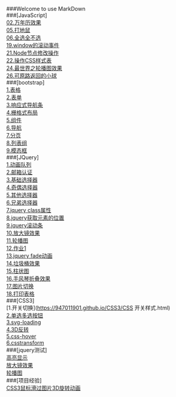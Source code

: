 ###Welcome to use MarkDown<br />
###[JavaScript]<br />
[02.万年历效果](https://947011901.github.io/JavaScript/05-万年历效果.html)<br />
[05.打地鼠](https://947011901.github.io/JavaScript/打地鼠.html)<br />
[06.全选全不选](https://947011901.github.io/JavaScript/全选全不选.html)<br />
[19.window的滚动事件](https://947011901.github.io/JavaScript/11-window的滚动事件.html)<br />
[21.Node节点修改操作](https://947011901.github.io/JavaScript/07-Node节点--修改操作.html)<br />
[22.操作CSS样式表](https://947011901.github.io/JavaScript/02-操作CSS样式表.html)<br />
[24.最世界之轮播图效果](https://947011901.github.io/JavaScript/04-最世界之轮播图效果/zuiWorld.html)<br />
[26.可原路返回的小球](https://947011901.github.io/JavaScript/08-随手指移动的小球-可以原路返回.html)<br />
###[bootstrap]<br />
[1.表格](https://947011901.github.io/bootstrap/3.表格.html)<br />
[2.表单](https://947011901.github.io/bootstrap/4.表单.html)<br />
[3.响应式导航条](https://947011901.github.io/bootstrap/3.响应式导航.html)<br />
[4.栅格式布局](https://947011901.github.io/bootstrap/1.栅格式布局.html)<br />
[5.组件](https://947011901.github.io/bootstrap/7.组件.html)<br />
[6.导航](https://947011901.github.io/bootstrap/8.导航.html)<br />
[7.分页](https://947011901.github.io/bootstrap/5.分页.html)<br />
[8.列表组](https://947011901.github.io/bootstrap/7.列表组.html)<br />
[9.模态框](https://947011901.github.io/bootstrap/11.模态框.html)<br />
###[JQuery]<br />
[1.动画队列](https://947011901.github.io/JQuery/1.动画队列.html)<br />
[2.邮箱认证](https://947011901.github.io/JQuery/2.邮箱认证.html)<br />
[3.基础选择器](https://947011901.github.io/JQuery/3-基础选择器.html)<br />
[4.奇偶选择器](https://947011901.github.io/JQuery/4.奇数偶数选择器.html)<br />
[5.其他选择器](https://947011901.github.io/JQuery/4-其他选择器.html)<br />
[6.兄弟选择器](https://947011901.github.io/JQuery/6.jquery兄弟选择器.html)<br />
[7.jquery class属性](https://947011901.github.io/JQuery/5.class属性.html)<br />
[8.jquery获取元素的位置](https://947011901.github.io/JQuery/6-jquery获取元素的位置.html)<br />
[9.jquery滚动条](https://947011901.github.io/JQuery/7-jquery滚动条.html)<br />
[10.放大镜效果](https://947011901.github.io/JQuery/8.放大镜效果.html)<br />
[11.轮播图](https://947011901.github.io/JQuery/9.轮播图.html)<br />
[12.作业1](https://947011901.github.io/JQuery/作业demo.html)<br />
[13.jquery fade动画](https://947011901.github.io/JQuery/8.fade动画.html)<br />
[14.垃圾桶效果](https://947011901.github.io/JQuery/垃圾桶效果.html)<br />
[15.柱状图](https://947011901.github.io/JQuery/1.柱状图.html)<br />
[16.手风琴折叠效果](https://947011901.github.io/JQuery/4.手风琴折叠效果.html)<br />
[17.图片切换](https://947011901.github.io/JQuery/5.图片切换.html)<br />
[18.打印表格](https://947011901.github.io/JQuery/2.jquery打印表格.html)<br />
###[CSS3]<br />
[1.开关切换](https://947011901.github.io/CSS3/CSS 开关样式.html)<br />
[2.单选多选按钮](https://947011901.github.io/CSS3/CSS3-pretty-radio-checkbox.html)<br />
[3.svg-loading](https://947011901.github.io/CSS3/02.svg-loading.html)<br />
[4.3D反转](https://947011901.github.io/CSS3/01.chart.html)<br />
[5.css-hover](https://947011901.github.io/CSS3/css-hover.html)<br />
[6.csstransform](https://947011901.github.io/CSS3/csstransform.html)<br />
###[jquery测试]<br />
[高亮显示](https://947011901.github.io/JQuery/高亮显示.html)<br />
[放大镜效果](https://947011901.github.io/JQuery/放大镜效果.html)<br />
[轮播图](https://947011901.github.io/JQuery/轮播图.html)<br />
###[项目经验]<br />
[CSS3鼠标滑过图片3D旋转动画](https://947011901.github.io/DEMO/index.html)
